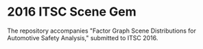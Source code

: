 # 2016 ITSC Scene Gem

The repository accompanies "Factor Graph Scene Distributions for Automotive Safety Analysis," submitted to ITSC 2016.
